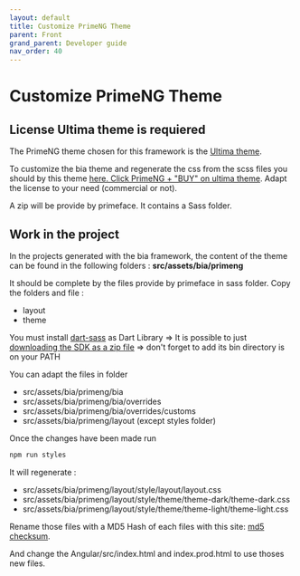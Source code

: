 ```yaml
---
layout: default
title: Customize PrimeNG Theme
parent: Front
grand_parent: Developer guide
nav_order: 40
---
```


# Customize PrimeNG Theme
## License Ultima theme is requiered
The PrimeNG theme chosen for this framework is the <a href="https://www.primefaces.org/ultima-ng/">Ultima theme</a>.

To customize the bia theme and regenerate the css from the scss files you should by this theme <a href="https://www.primefaces.org/store/templates.xhtml">here. Click PrimeNG + "BUY" on ultima theme</a>. Adapt the license to your need (commercial or not).

A zip will be provide by primeface. It contains a Sass folder.

## Work in the project
In the projects generated with the bia framework, the content of the theme can be found in the following folders :
**src/assets/bia/primeng**

It should be complete by the files provide by primeface in sass folder. Copy the folders and file :
* layout
* theme

You must install [dart-sass](https://sass-lang.com/dart-sass/) as Dart Library
=> It is possible to just [downloading the SDK as a zip file](https://dart.dev/get-dart/archive)
=> don't forget to add its bin directory is on your PATH

You can adapt the files in folder
* src/assets/bia/primeng/bia
* src/assets/bia/primeng/bia/overrides
* src/assets/bia/primeng/bia/overrides/customs
* src/assets/bia/primeng/layout (except styles folder)

Once the changes have been made run
``` cmd
npm run styles
```

It will regenerate :
* src/assets/bia/primeng/layout/style/layout/layout.css
* src/assets/bia/primeng/layout/style/theme/theme-dark/theme-dark.css
* src/assets/bia/primeng/layout/style/theme/theme-light/theme-light.css

Rename those files with a MD5 Hash of each files with this site: <a href="https://emn178.github.io/online-tools/md5_checksum.html">md5 checksum</a>.  

And change the Angular/src/index.html and index.prod.html to use thoses new files.
